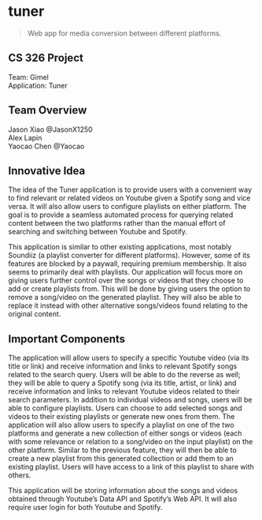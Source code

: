 # tuner

> Web app for media conversion between different platforms.

## CS 326 Project

Team: Gimel  
Application: Tuner  

## Team Overview

Jason Xiao @JasonX1250  
Alex Lapin  
Yaocao Chen @Yaocao  

## Innovative Idea

The idea of the Tuner application is to provide users with a convenient way to find relevant or related videos on Youtube given a Spotify song and vice versa. It will also allow users to configure playlists on either platform. The goal is to provide a seamless automated process for querying related content between the two platforms rather than the manual effort of searching and switching between Youtube and Spotify.

This application is similar to other existing applications, most notably Soundiiz (a playlist converter for different platforms). However, some of its features are blocked by a paywall, requiring premium membership. It also seems to primarily deal with playlists. Our application will focus more on giving users further control over the songs or videos that they choose to add or create playlists from. This will be done by giving users the option to remove a song/video on the generated playlist. They will also be able to replace it instead with other alternative songs/videos found relating to the original content.

## Important Components

The application will allow users to specify a specific Youtube video (via its title or link) and receive information and links to relevant Spotify songs related to the search query. Users will be able to do the reverse as well; they will be able to query a Spotify song (via its title, artist, or link) and receive information and links to relevant Youtube videos related to their search parameters. In addition to individual videos and songs, users will be able to configure playlists. Users can choose to add selected songs and videos to their existing playlists or generate new ones from them. The application will also allow users to specify a playlist on one of the two platforms and generate a new collection of either songs or videos (each with some relevance or relation to a song/video on the input playlist) on the other platform. Similar to the previous feature, they will then be able to create a new playlist from this generated collection or add them to an existing playlist. Users will have access to a link of this playlist to share with others.

This application will be storing information about the songs and videos obtained through Youtube’s Data API and Spotify’s Web API. It will also require user login for both Youtube and Spotify.
